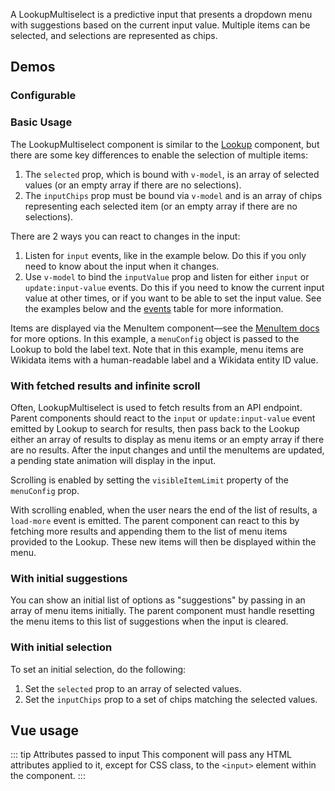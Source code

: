 <script setup>
import LookupMultiselectConfigurable from '@/../component-demos/lookup-multiselect/examples/LookupMultiselectConfigurable.vue';
import LookupMultiselectBasic from '@/../component-demos/lookup-multiselect/examples/LookupMultiselectBasic.vue';
import LookupMultiselectWithFetch from '@/../component-demos/lookup-multiselect/examples/LookupMultiselectWithFetch.vue';
import LookupMultiselectWithSuggestions from '@/../component-demos/lookup-multiselect/examples/LookupMultiselectWithSuggestions.vue';
import LookupMultiselectWithInitialSelection from '@/../component-demos/lookup-multiselect/examples/LookupMultiselectWithInitialSelection.vue';

const controlsConfig = [
	{
		name: 'separateInput',
		type: 'boolean'
	},
	{
		name: 'status',
		type: 'radio',
		options: [ 'default', 'error' ],
	},
	{
		name: 'disabled',
		type: 'boolean'
	}
];
</script>

A LookupMultiselect is a predictive input that presents a dropdown menu with suggestions based on
the current input value. Multiple items can be selected, and selections are represented as chips.

## Demos

### Configurable

<cdx-demo-wrapper :controls-config="controlsConfig">
<template v-slot:demo="{ propValues }">
	<lookup-multiselect-configurable v-bind="propValues" />
</template>
</cdx-demo-wrapper>

### Basic Usage

The LookupMultiselect component is similar to the [Lookup](./lookup.md) component, but there are
some key differences to enable the selection of multiple items:

1. The `selected` prop, which is bound with `v-model`, is an array of selected values (or an empty
   array if there are no selections).
2. The `inputChips` prop must be bound via `v-model` and is an array of chips representing each
   selected item (or an empty array if there are no selections).

There are 2 ways you can react to changes in the input:
1. Listen for `input` events, like in the example below. Do this if you only need to know about the
   input when it changes.
2. Use `v-model` to bind the `inputValue` prop and listen for either `input` or `update:input-value`
   events. Do this if you need to know the current input value at other times, or if you want to be
   able to set the input value. See the examples below and the [events](#events) table for more
   information.

Items are displayed via the MenuItem component—see the [MenuItem docs](./menu-item) for more
options. In this example, a `menuConfig` object is passed to the Lookup to bold the label
text. Note that in this example, menu items are Wikidata items with a human-readable label and a
Wikidata entity ID value.

<cdx-demo-wrapper :force-reset="true">
<template v-slot:demo>
	<lookup-multiselect-basic />
</template>

<template v-slot:code>

:::code-group

<<< @/../component-demos/lookup-multiselect/examples/LookupMultiselectWithInitialSelection.vue [NPM]

<<< @/../component-demos/lookup-multiselect/examples-mw/LookupMultiselectWithInitialSelection.vue [MediaWiki]

:::

</template>
</cdx-demo-wrapper>

### With fetched results and infinite scroll

Often, LookupMultiselect is used to fetch results from an API endpoint. Parent components should
react to the `input` or `update:input-value` event emitted by Lookup to search for results, then
pass back to the Lookup either an array of results to display as menu items or an empty array if
there are no results. After the input changes and until the menuItems are updated, a pending state
animation will display in the input.

Scrolling is enabled by setting the `visibleItemLimit` property of the `menuConfig` prop.

With scrolling enabled, when the user nears the end of the list of results, a `load-more` event is
emitted. The parent component can react to this by fetching more results and appending them to the
list of menu items provided to the Lookup. These new items will then be displayed within the menu.

<cdx-demo-wrapper :force-reset="true">
<template v-slot:demo>
	<lookup-multiselect-with-fetch />
</template>

<template v-slot:code>

:::code-group

<<< @/../component-demos/lookup-multiselect/examples/LookupMultiselectWithFetch.vue [NPM]

<<< @/../component-demos/lookup-multiselect/examples-mw/LookupMultiselectWithFetch.vue [MediaWiki]

:::

</template>
</cdx-demo-wrapper>

### With initial suggestions

You can show an initial list of options as "suggestions" by passing in an array of menu items
initially. The parent component must handle resetting the menu items to this list of suggestions
when the input is cleared.

<cdx-demo-wrapper :force-reset="true">
<template v-slot:demo>
	<lookup-multiselect-with-suggestions />
</template>

<template v-slot:code>

:::code-group

<<< @/../component-demos/lookup-multiselect/examples/LookupMultiselectWithSuggestions.vue [NPM]

<<< @/../component-demos/lookup-multiselect/examples-mw/LookupMultiselectWithSuggestions.vue [MediaWiki]

:::

</template>
</cdx-demo-wrapper>

### With initial selection

To set an initial selection, do the following:
1. Set the `selected` prop to an array of selected values.
2. Set the `inputChips` prop to a set of chips matching the selected values.

<cdx-demo-wrapper :force-reset="true">
<template v-slot:demo>
	<lookup-multiselect-with-initial-selection />
</template>

<template v-slot:code>

:::code-group

<<< @/../component-demos/lookup-multiselect/examples/LookupMultiselectWithInitialSelection.vue [NPM]

<<< @/../component-demos/lookup-multiselect/examples-mw/LookupMultiselectWithInitialSelection.vue [MediaWiki]

:::

</template>
</cdx-demo-wrapper>

## Vue usage

::: tip Attributes passed to input
This component will pass any HTML attributes applied to it, except for CSS class, to the `<input>`
element within the component.
:::
